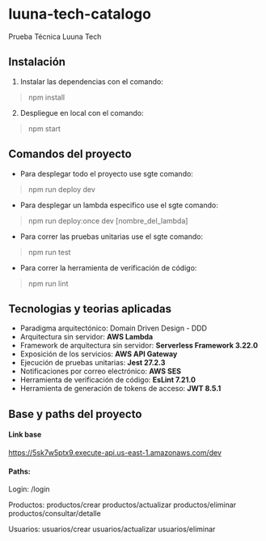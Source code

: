 # luuna-tech-catalogo

Prueba Técnica Luuna Tech

## Instalación
1. Instalar las dependencias con el comando:
> npm install

2. Despliegue en local con el comando:
> npm start

## Comandos del proyecto

- Para desplegar todo el proyecto use sgte comando:
> npm run deploy dev

- Para desplegar un lambda especifico use el sgte comando:
> npm run deploy:once dev [nombre_del_lambda]

- Para correr las pruebas unitarias use el sgte comando:
> npm run test

- Para correr la herramienta de verificación de código:
> npm run lint

## Tecnologias y teorias aplicadas
- Paradigma arquitectónico: Domain Driven Design - DDD
- Arquitectura sin servidor: __AWS Lambda__
- Framework de arquitectura sin servidor: __Serverless Framework 3.22.0__
- Exposición de los servicios: __AWS API Gateway__
- Ejecución de pruebas unitarias: __Jest 27.2.3__
- Notificaciones por correo electrónico: __AWS SES__
- Herramienta de verificación de código: __EsLint 7.21.0__
- Herramienta de generación de tokens de acceso: __JWT 8.5.1__

## Base y paths del proyecto

#### Link base
https://5sk7w5ptx9.execute-api.us-east-1.amazonaws.com/dev

#### Paths:
Login: /login

Productos:
  productos/crear
  productos/actualizar
  productos/eliminar
  productos/consultar/detalle

Usuarios:
  usuarios/crear
  usuarios/actualizar
  usuarios/eliminar

